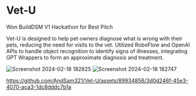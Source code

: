 # Vet-U
Won BuildDSM V1 Hackathon for Best Pitch

Vet-U is designed to help pet owners diagnose what is wrong with their pets, reducing the need for visits to the vet.
Utilized RoboFlow and OpenAI APIs to handle object recognition to identify signs of illnesses, integrating GPT Wrappers to form an approximate diagnosis and treatment. 


   ![Screenshot 2024-02-18 182825](https://github.com/AndSam321/Vet-U/assets/89934858/667940a4-89a6-43be-b78e-ac9d4cee4b77)
                          ![Screenshot 2024-02-18 182747](https://github.com/AndSam321/Vet-U/assets/89934858/8cafc3a8-64a7-4881-b440-ae4192b8f798)


https://github.com/AndSam321/Vet-U/assets/89934858/3d0d246f-45e3-4070-aca3-1dc8dddc7b1a

